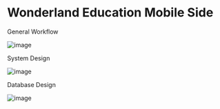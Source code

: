 # Wonderland Education Mobile Side

General Workflow

![image](https://user-images.githubusercontent.com/81170431/226159699-bd5211e9-9be4-42cf-ae78-b6705dc069e0.png)

System Design

![image](https://user-images.githubusercontent.com/81170431/226159718-1ea595f8-44cc-46cf-bce6-613045e17a39.png)

Database Design

![image](https://user-images.githubusercontent.com/81170431/226159742-d404b571-ceed-4ec5-b9dd-1c1a9496b33e.png)


